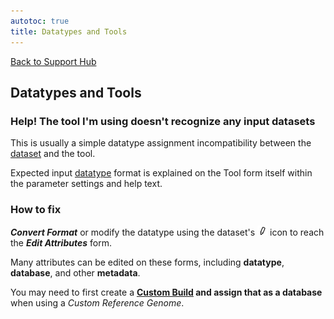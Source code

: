 ```yaml
---
autotoc: true
title: Datatypes and Tools
---
```

[Back to Support Hub](/src/support/index.md)

## Datatypes and Tools

### Help! The tool I'm using doesn't recognize any input datasets

This is usually a simple datatype assignment incompatibility between the [dataset](/src/learn/managing-datasets/index.md) and the tool. 

Expected input [datatype](/src/learn/datatypes/index.md) format is explained on the Tool form itself within the parameter settings and help text. 

### How to fix

_**Convert Format**_ or modify the datatype using the dataset's ![pencil](/src/images/icons/pencil.png "pencil") icon to reach the _**Edit Attributes**_ form. 

Many attributes can be edited on these forms, including **datatype**, **database**, and other **metadata**. 

You may need to first create a **[Custom Build](/src/learn/custom-genomes/index.md) and assign that as a database** when using a *Custom Reference Genome*.
